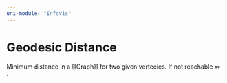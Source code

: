 ```yaml
---
uni-module: "InfoVis"
---
```


# Geodesic Distance

Minimum distance in a [[Graph]] for two given vertecies. If not reachable $\infty$ .
